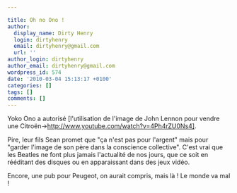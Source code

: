 ```yaml
---

title: Oh no Ono !
author:
  display_name: Dirty Henry
  login: dirtyhenry
  email: dirtyhenry@gmail.com
  url: ''
author_login: dirtyhenry
author_email: dirtyhenry@gmail.com
wordpress_id: 574
date: '2010-03-04 15:13:17 +0100'
categories: []
tags: []
comments: []
---
```

Yoko Ono a autorisé [l'utilisation de l'image de John Lennon pour vendre une Citroën->http://www.youtube.com/watch?v=4Ph4rZU0Ns4].

Pire, leur fils Sean promet que "ça n'est pas pour l'argent" mais pour "garder l'image de son père dans la conscience collective". C'est vrai que les Beatles ne font plus jamais l'actualité de nos jours, que ce soit en rééditant des disques ou en apparaissant dans des jeux vidéo. 

Encore, une pub pour Peugeot, on aurait compris, mais là ! Le monde va mal !
